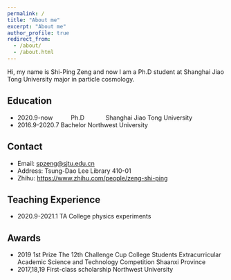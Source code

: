 ```yaml
---
permalink: /
title: "About me"
excerpt: "About me"
author_profile: true
redirect_from: 
  - /about/
  - /about.html
---
```


Hi, my name is Shi-Ping Zeng and now I am a Ph.D student at Shanghai Jiao Tong University major in particle cosmology.

## Education
- 2020.9-now&ensp;&ensp;&ensp;&ensp;&ensp;&ensp;Ph.D&ensp;&ensp;&ensp;&ensp;&ensp;&ensp;&ensp;Shanghai Jiao Tong University
- 2016.9-2020.7   Bachelor   Northwest University

## Contact
- Email: spzeng@sjtu.edu.cn
- Address: Tsung-Dao Lee Library 410-01
- Zhihu: https://www.zhihu.com/people/zeng-shi-ping

## Teaching Experience
- 2020.9-2021.1  TA  College physics experiments

## Awards
- 2019  1st Prize  The 12th Challenge Cup College Students Extracurricular Academic Science and Technology Competition  Shaanxi Province
- 2017,18,19  First-class scholarship  Northwest University
